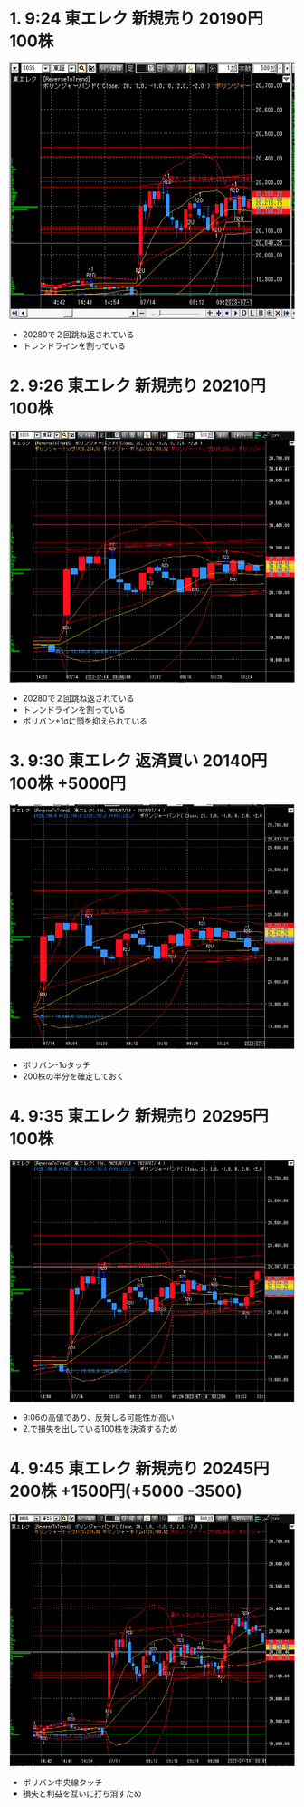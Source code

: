 
# 1. 9:24 東エレク 新規売り 20190円 100株
![Alt text](image.png)
* 20280で２回跳ね返されている
* トレンドラインを割っている

# 2. 9:26 東エレク 新規売り 20210円 100株
![Alt text](image-1.png)
* 20280で２回跳ね返されている
* トレンドラインを割っている
* ボリバン+1σに頭を抑えられている

# 3. 9:30 東エレク 返済買い 20140円 100株 +5000円
![Alt text](image-2.png)
* ボリバン-1σタッチ
* 200株の半分を確定しておく

# 4. 9:35 東エレク 新規売り 20295円 100株
![Alt text](image-3.png)
* 9:06の高値であり、反発しる可能性が高い
* 2.で損失を出している100株を決済するため


# 4. 9:45 東エレク 新規売り 20245円 200株 +1500円(+5000 -3500)
![Alt text](image-4.png)
* ボリバン中央線タッチ
* 損失と利益を互いに打ち消すため





